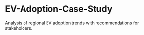 # EV-Adoption-Case-Study
Analysis of regional EV adoption trends with recommendations for stakeholders.
